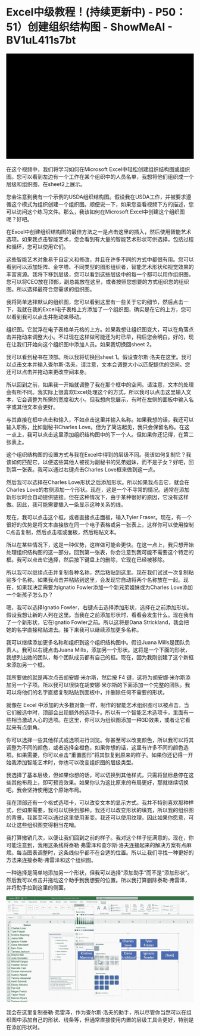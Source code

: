 # Excel中级教程！(持续更新中) - P50：51）创建组织结构图 - ShowMeAI - BV1uL411s7bt

![](img/8f8d476dd62ea299d1014314cd96b760_0.png)

在这个视频中，我们将学习如何在Microsoft Excel中轻松创建组织结构图或组织图。您可以看到左边有一个工作在某个组织中的人员名单，我想将他们组织成一个层级和组织图，在sheet2上展示。

您会注意到我有一个示例的USDA组织结构图。假设我在USDA工作，并被要求遵循这个模式为组织创建一个组织图。顺便说一下，如果您查看视频下方的描述，您可以访问这个练习文件。那么，我该如何在Microsoft Excel中创建这个组织图呢？好吧。

在Excel中创建组织结构图的最佳方法之一是点击这里的插入，然后使用智能艺术选项。如果我点击智能艺术，您会看到有大量的智能艺术形状可供选择，包括过程和循环，您可以使用它们。

这些智能艺术对象易于自定义和修改，并且在许多不同的方式中都很有用。您可以看到可以添加矩阵、金字塔、不同类型的图形组织者，智能艺术形状和视觉效果的丰富资源。我将下移到层级，您可以看到这些层级中的每一个都可以用作组织图，您可以将CEO放在顶部，副总裁放在这里，或者按照您想要的方式组织您的组织图。所以选择最符合您需求的组织图。

我将简单选择默认的组织图，您可以看到这里有一些关于它的细节，然后点击一下，我就在我的Excel电子表格上方添加了一个组织图，确实是在它的上方，您可以看到我可以点击并拖动来移动。

组织图。它就浮在电子表格单元格的上方。如果我想让组织图变大，可以在角落点击并拖动来调整大小。不过现在这样做可能还为时已早，稍后您会明白。好的，现在让我们开始向这个组织图中添加人员。如果我切换回sheet 2。

我可以看到秘书在顶部。所以我将切换回sheet 1。假设查尔斯·洛夫在这里。我可以点击文本并输入查尔斯·洛夫。请注意，文本会调整大小以匹配提供的空间。您还可以点击并拖动来更改空间本身。

所以回到之前，如果我一开始就调整了我在那个框中的空间。请注意，文本的处理会有所不同。我实际上很喜欢Excel处理这个的方式，所以我可以点击这里输入文本，它会调整为所需的宽度和大小。但我想向您展示，有时在左侧的面板中输入名字或其他文本会更好。

与其直接在框中点击和输入，不如点击这里并输入名称。如果我想的话，我还可以输入职称，比如副秘书Charles Love。但为了简洁起见，我只会保留名称。在这一点上，我可以点击这里添加组织结构图中的下一个人。但如果你还记得，在第二张表上。

这个组织结构图的设置方式与我在Excel中得到的层级不同。我该如何复制它？我该如何匹配它，以便这些其他人被视为副秘书的兄弟姐妹，而不是子女？好吧，回到第一张表。我可以通过右键点击Charles Love框来做到这一点。

然后我可以选择在Charles Love形状之后添加形状。所以如果我点击它，就会在Charles Love的右侧添加一个形状。现在，这是一个不寻常的情况。通常在添加新形状时会自动提供链接。但在这种情况下，由于某种很好的原因，它没有这样做。因此，我可能需要插入一条显示这种关系的线。

现在，我可以点击这个框，或者直接点击面板，输入Tyler Fraser。现在，有一个很好的优势是将文本直接放在同一个电子表格或另一张表上，这样你可以使用控制C点击复制，然后点击框或面板，然后粘贴文本。

所以在某些情况下，这是一种优势，这样做可能会更快。在这一点上，我只想开始处理组织结构图的这一部分。回到第一张表，你会注意到我可能不需要这个特定的框。我可以点击它选择，然后按下键盘上的删除，它现在已经被移除。

所以我可以继续点击并复制各种名称，然后粘贴到这里。现在我们试试一次复制粘贴多个名称。如果我点击并粘贴到这里，会发现它自动将两个名称放在一起。现在，如果我决定需要为Ignatio Fowler添加一个新兄弟姐妹或为Charles Love添加一个新孩子怎么办？

嗯，我可以选择Ignatio Fowler，右键点击选择添加形状，选择在之前添加形状。假设我想让新的人列在这里。当我在之前添加形状时，看看会发生什么。现在我有了一个新形状，它在Ignatio Fowler之前。所以这将是Dana Strickland，我会把她的名字直接粘贴进去。接下来我可以继续添加更多名称。

我可以继续添加更多名称和组织到这个组织结构图中。假设Juana Mills是团队负责人。我可以右键点击Juana Mills，添加另一个形状。这将是一个下面的形状，我想列出她的团队，每个团队成员都有自己的框。现在，因为我刚创建了这个新框来添加另一个框。

我所要做的就是再次点击胡安娜·米尔斯，然后按 F4 键，这将为胡安娜·米尔斯添加另一个子项。所以我可以很快在胡安娜·米尔斯的下面添加一个完整的团队。我可以将他们的名字直接复制粘贴到面板中，并删除任何不需要的形状。

就像在 Excel 中添加的大多数对象一样，制作的智能艺术组织图可以被点击，当它们被选中时，顶部会出现额外的选项卡。所以有一个智能艺术选项卡，里面有一些相当激动人心的选项。在这里，你可以为组织图添加一种3D效果，或者让它看起来有点倒角。

你可以选择一些其他样式或选项进行浏览。你甚至可以改变颜色，所以我可以将其调整为不同的颜色，或者选择全橙色，如果你想的话，这里有许多不同的颜色选项。如果需要，你可以点击“重置图形”将其恢复到原来的样子。如果你还记得一开始我添加智能艺术时，你也可以改变组织图的层级类型。

我选择了基本层级，但如果你想的话，可以切换到其他样式，只需将鼠标悬停在这些其他布局上，即可预览效果。如果你认为这比原来的布局更好，那就继续切换吧。我会坚持使用这个原始布局。

我在顶部还有一个格式选项卡，可以改变文本的显示方式。我并不特别喜欢那种样式，但如果需要，我可以切换到那种。我还可以改变形状的填充，所以我的组织图的背景。我甚至可以通过这里使用渐变。我还可以使用纹理，因此如果你愿意，可以让这些组织图变得相当花哨。

我打算撤销几次，以便让我们回到之前的样子。我对这个样子挺满意的。现在，你可能注意到，我用这条线将泰勒·弗雷泽和查尔斯·洛夫连接起来的解决方案有点麻烦。每当图表调整时，这条线似乎都不在合适的位置。所以让我们寻找一种更好的方法来连接泰勒·弗雷泽和这个组织图。

一种选择是简单地添加另一个形状，但我可以选择“添加助手”而不是“添加形状”。然后我可以点击并拖动这个助手到我想要的位置。所以我打算删除泰勒·弗雷泽，并将助手拉到这里的侧面。

![](img/8f8d476dd62ea299d1014314cd96b760_2.png)

我会在这里复制泰勒·弗雷泽，作为查尔斯·洛夫的助手，所以尽管你当然可以在组织图中添加自己的形状、线条等，但通常直接使用内置的层级工具会更好，特别是在添加形状时。
